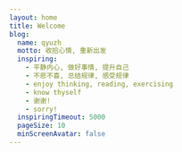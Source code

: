 ```yaml
---
layout: home
title: Welcome
blog:
  name: qyuzh
  motto: 收拾心情, 重新出发
  inspiring:
    - 平静内心, 做好事情, 提升自己
    - 不悲不喜, 总结规律, 感受规律
    - enjoy thinking, reading, exercising
    - know thyself
    - 谢谢!
    - sorry!
  inspiringTimeout: 5000
  pageSize: 10
  minScreenAvatar: false
---
```

